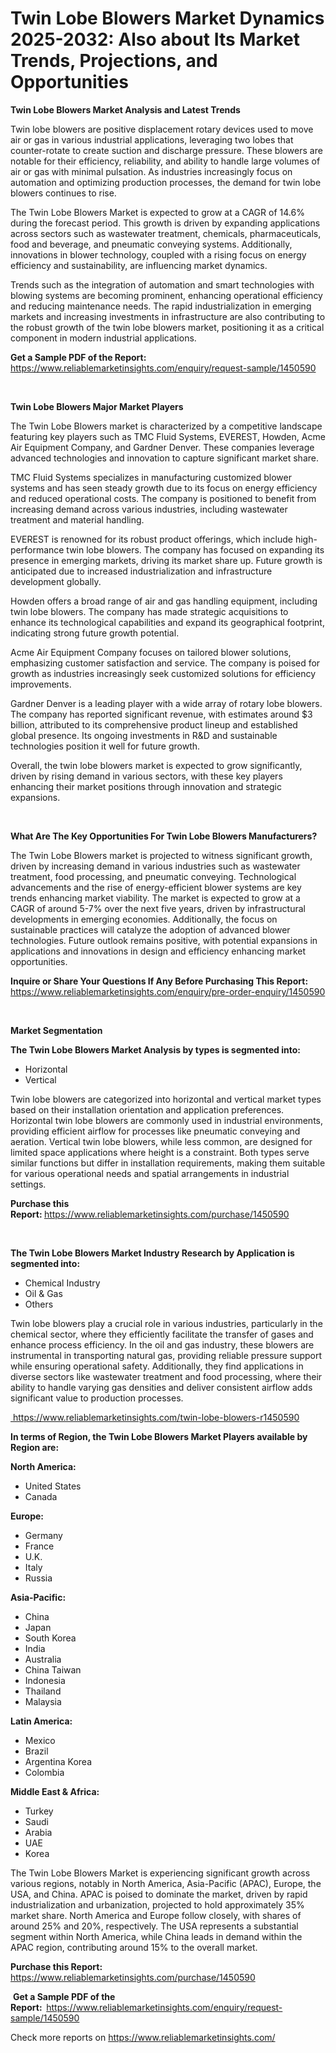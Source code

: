 <p><h1>Twin Lobe Blowers Market Dynamics 2025-2032: Also about Its Market Trends, Projections, and Opportunities</h1></p><p><strong>Twin Lobe Blowers Market Analysis and Latest Trends</strong></p>
<p><p>Twin lobe blowers are positive displacement rotary devices used to move air or gas in various industrial applications, leveraging two lobes that counter-rotate to create suction and discharge pressure. These blowers are notable for their efficiency, reliability, and ability to handle large volumes of air or gas with minimal pulsation. As industries increasingly focus on automation and optimizing production processes, the demand for twin lobe blowers continues to rise.</p><p>The Twin Lobe Blowers Market is expected to grow at a CAGR of 14.6% during the forecast period. This growth is driven by expanding applications across sectors such as wastewater treatment, chemicals, pharmaceuticals, food and beverage, and pneumatic conveying systems. Additionally, innovations in blower technology, coupled with a rising focus on energy efficiency and sustainability, are influencing market dynamics. </p><p>Trends such as the integration of automation and smart technologies with blowing systems are becoming prominent, enhancing operational efficiency and reducing maintenance needs. The rapid industrialization in emerging markets and increasing investments in infrastructure are also contributing to the robust growth of the twin lobe blowers market, positioning it as a critical component in modern industrial applications.</p></p>
<p><strong>Get a Sample PDF of the Report:&nbsp;</strong> <a href="https://www.reliablemarketinsights.com/enquiry/request-sample/1450590?utm_campaign=2389&utm_medium=2&utm_source=Github&utm_content=ia&utm_term=17022025&utm_id=twin-lobe-blowers">https://www.reliablemarketinsights.com/enquiry/request-sample/1450590</a></p>
<p>&nbsp;</p>
<p><strong>Twin Lobe Blowers Major Market Players</strong></p>
<p><p>The Twin Lobe Blowers market is characterized by a competitive landscape featuring key players such as TMC Fluid Systems, EVEREST, Howden, Acme Air Equipment Company, and Gardner Denver. These companies leverage advanced technologies and innovation to capture significant market share.</p><p>TMC Fluid Systems specializes in manufacturing customized blower systems and has seen steady growth due to its focus on energy efficiency and reduced operational costs. The company is positioned to benefit from increasing demand across various industries, including wastewater treatment and material handling.</p><p>EVEREST is renowned for its robust product offerings, which include high-performance twin lobe blowers. The company has focused on expanding its presence in emerging markets, driving its market share up. Future growth is anticipated due to increased industrialization and infrastructure development globally.</p><p>Howden offers a broad range of air and gas handling equipment, including twin lobe blowers. The company has made strategic acquisitions to enhance its technological capabilities and expand its geographical footprint, indicating strong future growth potential.</p><p>Acme Air Equipment Company focuses on tailored blower solutions, emphasizing customer satisfaction and service. The company is poised for growth as industries increasingly seek customized solutions for efficiency improvements.</p><p>Gardner Denver is a leading player with a wide array of rotary lobe blowers. The company has reported significant revenue, with estimates around $3 billion, attributed to its comprehensive product lineup and established global presence. Its ongoing investments in R&D and sustainable technologies position it well for future growth.</p><p>Overall, the twin lobe blowers market is expected to grow significantly, driven by rising demand in various sectors, with these key players enhancing their market positions through innovation and strategic expansions.</p></p>
<p>&nbsp;</p>
<p><strong>What Are The Key Opportunities For Twin Lobe Blowers Manufacturers?</strong></p>
<p><p>The Twin Lobe Blowers market is projected to witness significant growth, driven by increasing demand in various industries such as wastewater treatment, food processing, and pneumatic conveying. Technological advancements and the rise of energy-efficient blower systems are key trends enhancing market viability. The market is expected to grow at a CAGR of around 5-7% over the next five years, driven by infrastructural developments in emerging economies. Additionally, the focus on sustainable practices will catalyze the adoption of advanced blower technologies. Future outlook remains positive, with potential expansions in applications and innovations in design and efficiency enhancing market opportunities.</p></p>
<p><strong>Inquire or Share Your Questions If Any Before Purchasing This Report:</strong> <a href="https://www.reliablemarketinsights.com/enquiry/pre-order-enquiry/1450590?utm_campaign=2389&utm_medium=2&utm_source=Github&utm_content=ia&utm_term=17022025&utm_id=twin-lobe-blowers">https://www.reliablemarketinsights.com/enquiry/pre-order-enquiry/1450590</a></p>
<p>&nbsp;</p>
<p><strong>Market Segmentation</strong></p>
<p><strong>The Twin Lobe Blowers Market Analysis by types is segmented into:</strong></p>
<p><ul><li>Horizontal</li><li>Vertical</li></ul></p>
<p><p>Twin lobe blowers are categorized into horizontal and vertical market types based on their installation orientation and application preferences. Horizontal twin lobe blowers are commonly used in industrial environments, providing efficient airflow for processes like pneumatic conveying and aeration. Vertical twin lobe blowers, while less common, are designed for limited space applications where height is a constraint. Both types serve similar functions but differ in installation requirements, making them suitable for various operational needs and spatial arrangements in industrial settings.</p></p>
<p><strong>Purchase this Report:&nbsp;</strong><a href="https://www.reliablemarketinsights.com/purchase/1450590?utm_campaign=2389&utm_medium=2&utm_source=Github&utm_content=ia&utm_term=17022025&utm_id=twin-lobe-blowers">https://www.reliablemarketinsights.com/purchase/1450590</a></p>
<p>&nbsp;</p>
<p><strong>The Twin Lobe Blowers Market Industry Research by Application is segmented into:</strong></p>
<p><ul><li>Chemical Industry</li><li>Oil & Gas</li><li>Others</li></ul></p>
<p><p>Twin lobe blowers play a crucial role in various industries, particularly in the chemical sector, where they efficiently facilitate the transfer of gases and enhance process efficiency. In the oil and gas industry, these blowers are instrumental in transporting natural gas, providing reliable pressure support while ensuring operational safety. Additionally, they find applications in diverse sectors like wastewater treatment and food processing, where their ability to handle varying gas densities and deliver consistent airflow adds significant value to production processes.</p></p>
<p><a href="https://www.reliablemarketinsights.com/twin-lobe-blowers-r1450590?utm_campaign=2389&utm_medium=2&utm_source=Github&utm_content=ia&utm_term=17022025&utm_id=twin-lobe-blowers">&nbsp;https://www.reliablemarketinsights.com/twin-lobe-blowers-r1450590</a></p>
<p><strong>In terms of Region, the Twin Lobe Blowers Market Players available by Region are:</strong></p>
<p>
    <p> <strong> North America: </strong>
        <ul>
            <li>United States</li>
            <li>Canada</li>
        </ul>
        </p> 
    <p> <strong> Europe: </strong>
        <ul>
            <li>Germany</li>
            <li>France</li>
            <li>U.K.</li>
            <li>Italy</li>
            <li>Russia</li>
        </ul>
        </p> 
    <p> <strong> Asia-Pacific: </strong>
        <ul>
            <li>China</li>
            <li>Japan</li>
            <li>South Korea</li>
            <li>India</li>
            <li>Australia</li>
            <li>China Taiwan</li>
            <li>Indonesia</li>
            <li>Thailand</li>
            <li>Malaysia</li>
        </ul>
        </p> 
    <p> <strong> Latin America: </strong>
        <ul>
            <li>Mexico</li>
            <li>Brazil</li>
            <li>Argentina Korea</li>
            <li>Colombia</li>
        </ul>
        </p> 
    <p> <strong> Middle East & Africa: </strong>
        <ul>
            <li>Turkey</li>
            <li>Saudi</li>
            <li>Arabia</li>
            <li>UAE</li>
            <li>Korea</li>
        </ul>
    </p>
    </p>
<p><p>The Twin Lobe Blowers Market is experiencing significant growth across various regions, notably in North America, Asia-Pacific (APAC), Europe, the USA, and China. APAC is poised to dominate the market, driven by rapid industrialization and urbanization, projected to hold approximately 35% market share. North America and Europe follow closely, with shares of around 25% and 20%, respectively. The USA represents a substantial segment within North America, while China leads in demand within the APAC region, contributing around 15% to the overall market.</p></p>
<p><strong>Purchase this Report: </strong><a href="https://www.reliablemarketinsights.com/purchase/1450590?utm_campaign=2389&utm_medium=2&utm_source=Github&utm_content=ia&utm_term=17022025&utm_id=twin-lobe-blowers">https://www.reliablemarketinsights.com/purchase/1450590</a></p>
<p>&nbsp;<strong>Get a Sample PDF of the Report:&nbsp;&nbsp;</strong><a href="https://www.reliablemarketinsights.com/enquiry/request-sample/1450590?utm_campaign=2389&utm_medium=2&utm_source=Github&utm_content=ia&utm_term=17022025&utm_id=twin-lobe-blowers">https://www.reliablemarketinsights.com/enquiry/request-sample/1450590</a></p>
<p><strong></strong></p>
<p>Check more reports on <a href="https://www.reliablemarketinsights.com/?utm_campaign=2389&utm_medium=2&utm_source=Github&utm_content=ia&utm_term=17022025&utm_id=twin-lobe-blowers">https://www.reliablemarketinsights.com/</a></p>